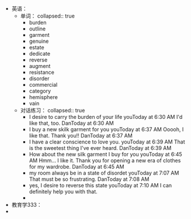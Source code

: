 - 英语：
	- 单词：
	  collapsed:: true
		- burden
		- outline
		- garment
		- genuine
		- estate
		- dedicate
		- reverse
		- augment
		- resistance
		- disorder
		- commercial
		- category
		- hemisphere
		- vain
	- 对话练习：
	  collapsed:: true
		- I desire to carry the burden of your life
		  youToday at 6:30 AM
		  I'd like that, too.
		  DanToday at 6:30 AM
		- I buy a new skilk garment for you
		  youToday at 6:37 AM
		  Ooooh, I like that. Thank you!!
		  DanToday at 6:37 AM
		- I have a clear conscience to love you.
		  youToday at 6:39 AM
		  That is the sweetest thing I've ever heard.
		  DanToday at 6:39 AM
		- How about the new silk garment I buy for you
		  youToday at 6:45 AM
		  Hmm... I like it. Thank you for opening a new era of clothes for my wardrobe.
		  DanToday at 6:45 AM
		- my room always be in a state of disordet
		  youToday at 7:07 AM
		  That must be so frustrating.
		  DanToday at 7:08 AM
		- yes, I desire to reverse this state
		  youToday at 7:10 AM
		  I can definitely help you with that.
		-
- 教育学333：
-